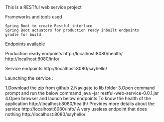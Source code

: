 This is a RESTful web service project

Frameworks and tools used

    Spring Boot to create Restful interface
    Spring Boot actuators for production ready inbuilt endpoints
    gradle for build
    
Endpoints available 

Production ready endpoints 
http://localhost:8080/health/
http://localhost:8080/info/

Service endpoints
http://localhost:8080/sayhello/

Launching the service : 

1.Download the zip from github 
2.Navigate to lib folder 
3.Open command prompt and run the below commamd 
    java -jar restful-web-service-0.0.1.jar
4.Open browser and launch below endpoints 
  To know the health of the application     http://localhost:8080/health/
  Provides more details about the service   http://localhost:8080/info/
  A very useless endpoint that does nothing http://localhost:8080/sayhello/
